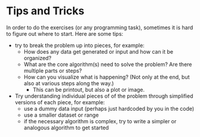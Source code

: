 # Tips and Tricks

In order to do the exercises (or any programming task), sometimes it is hard to figure out where
to start. Here are some tips:

  * try to break the problem up into pieces, for example:
    * How does any data get generated or input and how can it be organized?
    * What are the core algorithm(s) need to solve the problem? Are there multiple parts or steps?
    * How can you visualize what is happening? (Not only at the end, but also at various steps along the way.)
      * This can be printout, but also a plot or image.
  * Try understanding individual pieces of of the problem through simplified versions of each piece, for example:
    * use a dummy data input (perhaps just hardcoded by you in the code)
    * use a smaller dataset or range
    * if the necessary algorithm is complex, try to write a simpler or analogous algorithm to get started

